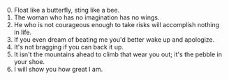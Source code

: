 0. Float like a butterfly, sting like a bee.
1. The woman who has no imagination has no wings.
2. He who is not courageous enough to take risks will accomplish nothing in life.
3. If you even dream of beating me you'd better wake up and apologize.
4. It's not bragging if you can back it up.
5. It isn't the mountains ahead to climb that wear you out; it's the pebble in your shoe.
6. I will show you how great I am.
